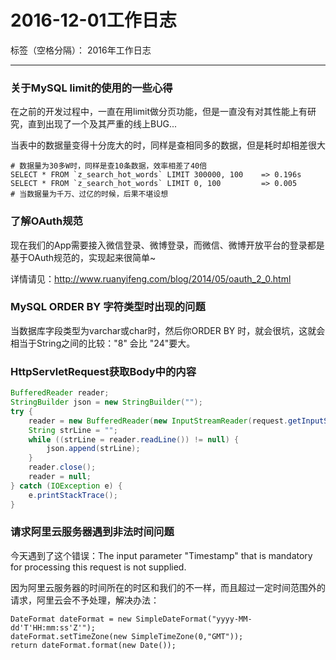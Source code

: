 # 2016-12-01工作日志

标签（空格分隔）： 2016年工作日志

---

### 关于MySQL limit的使用的一些心得

在之前的开发过程中，一直在用limit做分页功能，但是一直没有对其性能上有研究，直到出现了一个及其严重的线上BUG...

当表中的数据量变得十分庞大的时，同样是查相同多的数据，但是耗时却相差很大

```
# 数据量为30多W时，同样是查10条数据，效率相差了40倍
SELECT * FROM `z_search_hot_words` LIMIT 300000, 100    => 0.196s
SELECT * FROM `z_search_hot_words` LIMIT 0, 100         => 0.005
# 当数据量为千万、过亿的时候，后果不堪设想
```

### 了解OAuth规范

现在我们的App需要接入微信登录、微博登录，而微信、微博开放平台的登录都是基于OAuth规范的，实现起来很简单~

详情请见：http://www.ruanyifeng.com/blog/2014/05/oauth_2_0.html

### MySQL ORDER BY 字符类型时出现的问题

当数据库字段类型为varchar或char时，然后你ORDER BY 时，就会很坑，这就会相当于String之间的比较："8" 会比 "24"要大。

### HttpServletRequest获取Body中的内容

``` java
BufferedReader reader;
StringBuilder json = new StringBuilder("");
try {
    reader = new BufferedReader(new InputStreamReader(request.getInputStream()));
    String strLine = "";
    while ((strLine = reader.readLine()) != null) {
        json.append(strLine);
    }
    reader.close();
    reader = null;
} catch (IOException e) {
    e.printStackTrace();
}
```

### 请求阿里云服务器遇到非法时间问题

今天遇到了这个错误：The input parameter "Timestamp" that is mandatory for processing this request is not supplied.

因为阿里云服务器的时间所在的时区和我们的不一样，而且超过一定时间范围外的请求，阿里云会不予处理，解决办法：

```
DateFormat dateFormat = new SimpleDateFormat("yyyy-MM-dd'T'HH:mm:ss'Z'"); 
dateFormat.setTimeZone(new SimpleTimeZone(0,"GMT"));
return dateFormat.format(new Date());
```